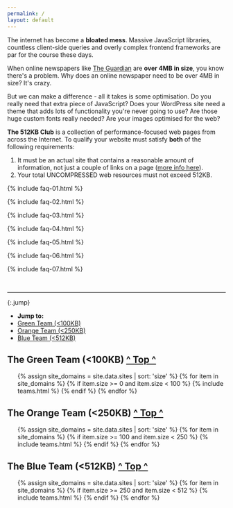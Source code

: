 ```yaml
---
permalink: /
layout: default
---
```

The internet has become a <b>bloated mess</b>. Massive JavaScript libraries, countless client-side queries and overly complex frontend frameworks are par for the course these days.

When online newspapers like [The Guardian](https://www.theguardian.com/uk) are **over 4MB in size**, you know there's a problem. Why does an online newspaper need to be over 4MB in size? It's crazy.

But we can make a difference - all it takes is some optimisation. Do you really need that extra piece of JavaScript? Does your WordPress site need a theme that adds lots of functionality you're never going to use? Are those huge custom fonts really needed? Are your images optimised for the web?

**The 512KB Club** is a collection of performance-focused web pages from across the Internet. To qualify your website must satisfy **both** of the following requirements:

1. It must be an actual site that contains a reasonable amount of information, not just a couple of links on a page ([more info here](#lightweight-notice)).
2. Your total UNCOMPRESSED web resources must not exceed 512KB.


{% include faq-01.html %}

{% include faq-02.html %}

{% include faq-03.html %}

{% include faq-04.html %}

{% include faq-05.html %}

{% include faq-06.html %}

{% include faq-07.html %}

<br>
<hr>

{:.jump}
* **Jump to:**
* [Green Team (<100KB)](#100)
* [Orange Team (<250KB)](#250)
* [Blue Team (<512KB)](#512)

<h2 id="100">The Green Team (<100KB) <span class="small"><a href="#top">^ Top ^</a></span></h2>
<ul class="green">
    {% assign site_domains = site.data.sites | sort: 'size' %}
    {% for item in site_domains %}
        {% if item.size >= 0 and item.size < 100 %}
            {% include teams.html %}
        {% endif %}
    {% endfor %}
</ul>

<h2 id="250">The Orange Team (<250KB) <span class="small"><a href="#top">^ Top ^</a></span></h2>
<ul class="orange">
    {% assign site_domains = site.data.sites | sort: 'size' %}
    {% for item in site_domains %}
        {% if item.size >= 100 and item.size < 250 %}
            {% include teams.html %}
        {% endif %}
    {% endfor %}
</ul>

<h2 id="512">The Blue Team (<512KB) <span class="small"><a href="#top">^ Top ^</a></span></h2>
<ul class="blue">
    {% assign site_domains = site.data.sites | sort: 'size' %}
    {% for item in site_domains %}
        {% if item.size >= 250 and item.size < 512 %}
            {% include teams.html %}
        {% endif %}
    {% endfor %}
</ul>

